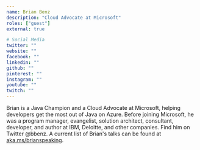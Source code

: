 ```yaml
---
name: Brian Benz
description: "Cloud Advocate at Microsoft"
roles: ["guest"]
external: true

# Social Media 
twitter: ""
website: ""
facebook: ""
linkedin: ""
github: ""
pinterest: ""
instagram: ""
youtube: ""
twitch: ""
---
```


<!-- markdownlint-disable MD041-->
Brian is a Java Champion and a Cloud Advocate at Microsoft, helping developers get the most out of Java on Azure. Before joining Microsoft, he was a program manager, evangelist, solution architect, consultant, developer, and author at IBM, Deloitte, and other companies. Find him on Twitter @bbenz. A current list of Brian's talks can be found at [aka.ms/brianspeaking](https://aka.ms/brianspeaking).

